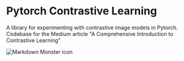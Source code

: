 # Pytorch Contrastive Learning
 A library for experimenting with contrastive image models in Pytorch. Codebase for the Medium article "A Comprehensive Introduction to Contrastive Learning"
 
 <img src="https://cdn-images-1.medium.com/max/2560/1*5QptcyBVsXmFHsSJdFWITA.jpeg"
     alt="Markdown Monster icon"
     style="float: left; margin-right: 10px;" />
